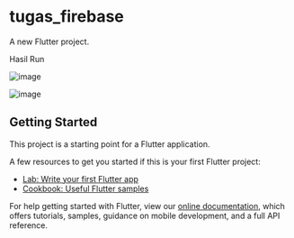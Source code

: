 # tugas_firebase

A new Flutter project.

Hasil Run

![image](https://user-images.githubusercontent.com/70736299/116193004-e07a3c80-a758-11eb-98f6-c9aff461105f.png)

![image](https://user-images.githubusercontent.com/70736299/116193037-ea9c3b00-a758-11eb-8c1a-fff7ca537c2c.png)


## Getting Started

This project is a starting point for a Flutter application.

A few resources to get you started if this is your first Flutter project:

- [Lab: Write your first Flutter app](https://flutter.dev/docs/get-started/codelab)
- [Cookbook: Useful Flutter samples](https://flutter.dev/docs/cookbook)

For help getting started with Flutter, view our
[online documentation](https://flutter.dev/docs), which offers tutorials,
samples, guidance on mobile development, and a full API reference.
